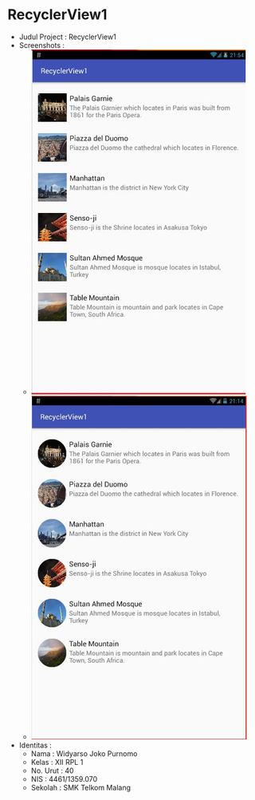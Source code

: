 # RecyclerView1

* Judul Project : RecyclerView1
* Screenshots :
  * ![RecyclerView1SS1](https://github.com/LittleFireflies/RecyclerView1/blob/master/RV1-1.jpg)
  * ![RecyclerView1SS2](https://github.com/LittleFireflies/RecyclerView1/blob/master/RV1-2.jpg)
* Identitas :
  * Nama     : Widyarso Joko Purnomo
  * Kelas    : XII RPL 1
  * No. Urut : 40
  * NIS      : 4461/1359.070
  * Sekolah  : SMK Telkom Malang
